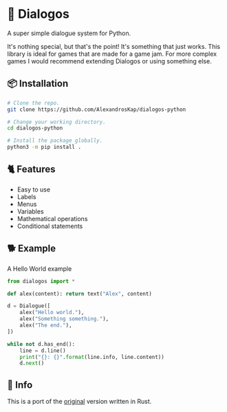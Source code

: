 # 📝 Dialogos

A super simple dialogue system for Python.

It's nothing special, but that's the point! It's something that just works.
This library is ideal for games that are made for a game jam.
For more complex games I would recommend extending Dialogos or using something else.

## 📦 Installation

```sh
# Clone the repo.
git clone https://github.com/AlexandrosKap/dialogos-python

# Change your working directory.
cd dialogos-python

# Install the package globally.
python3 -m pip install .
```

## 🐈 Features

- Easy to use
- Labels
- Menus
- Variables
- Mathematical operations
- Conditional statements

## 🐕 Example

A Hello World example

```python
from dialogos import *

def alex(content): return text("Alex", content)

d = Dialogue([
    alex("Hello world."),
    alex("Something something."),
    alex("The end."),
])

while not d.has_end():
    line = d.line()
    print("{}: {}".format(line.info, line.content))
    d.next()
```

## 🐍 Info

This is a port of the [original](https://github.com/AlexandrosKap/dialogos) version written in Rust.
